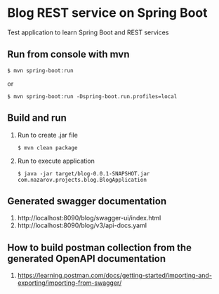 # Blog REST service on Spring Boot
Test application to learn Spring Boot and REST services

## Run from console with mvn

```shell
$ mvn spring-boot:run
```

or

```shell
$ mvn spring-boot:run -Dspring-boot.run.profiles=local
```

## Build and run

1. Run to create .jar file
    ```shell
   $ mvn clean package
    ```
2. Run to execute application
   ```shell
   $ java -jar target/blog-0.0.1-SNAPSHOT.jar com.nazarov.projects.blog.BlogApplication
   ```

## Generated swagger documentation

1. http://localhost:8090/blog/swagger-ui/index.html
2. http://localhost:8090/blog/v3/api-docs.yaml

## How to build postman collection from the generated OpenAPI documentation

1. https://learning.postman.com/docs/getting-started/importing-and-exporting/importing-from-swagger/